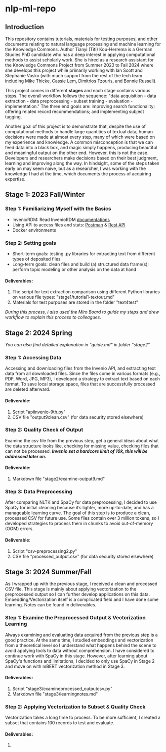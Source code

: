 # nlp-ml-repo
## Introduction
This repository contains tutorials, materials for testing purposes, and other documents relating to natural language processing and machine learning for the Knowledge Commons. Author Tianyi (Titi) Kou-Herrema is a German Studies PhD candidate who has a deep interest in applying computational methods to assist scholarly work. She is hired as a research assistant for the Knowledge Commons Project from Summer 2023 to Fall 2024 where she develops this project while primarily working with Ian Scott and Stephanie Vasko (with much support from the rest of the tech team including Mike Thicke, Cassie Lem, Dimitrios Tzouris, and Bonnie Russell).

This project comes in different **stages** and each stage contains various steps. The overall workflow follows the sequence: "data acquisition - data extraction - data preprocessing - subset training - evaluation - implementation." The three end goals are: improving search functionality; offering related record recommendations; and implementing subject tagging.

Another goal of this project is to demonstrate that, despite the use of computational methods to handle large quantities of textual data, human decisions were made at almost every step, many of which were based on my experience and knowledge. A common misconception is that we can feed data into a black box, and magic simply happens, producing beautiful and meaningful output on the other end. However, this is not the case. Developers and researchers make decisions based on their best judgment, learning and improving along the way. In hindsight, some of the steps taken early on may seem naive, but as a researcher, I was working with the knowledge I had at the time, which documents the process of acquiring expertise.

## Stage 1: 2023 Fall/Winter

### Step 1: Familiarizing Myself with the Basics
- InvenioRDM: Read InvenioRDM [documentations](https://inveniordm.docs.cern.ch/)
- Using API to access files and stats: [Postman](https://www.postman.com/) & [Rest API](https://inveniordm.docs.cern.ch/reference/rest_api_index/)
- Docker environments

### Step 2: Setting goals
- Short-term goals: testing .py libraries for extracting text from different types of deposited files
- Long-term goals: clean files and build (a) structured data frame(s); perform topic modeling or other analysis on the data at hand
  
#### Deliverables:
1. The script for text extraction comparison using different Python libraries on various file types: "stage1/tutorial1-textout.md"
2. Materials for test purposes are stored in the folder "text4test"

*During this process, I also used the Miro Board to guide my steps and drew workflow to explain this process to colleagues.*

## Stage 2: 2024 Spring
*You can also find detailed explanation in "guide.md" in folder "stage2"*

### Step 1: Accessing Data
Accessing and downloading files from the Invenio API, and extracting text data from all downloaded files. Since the files come in various formats (e.g., PDF, Word, JPG, MP3), I developed a strategy to extract text based on each format. To save local storage space, files that are successfully processed are deleted afterward.

#### Deliverable:
1. Script "apiinvenio-9th.py"
2. CSV file "output9clean.csv" (for data security stored elsewhere)

### Step 2: Quality Check of Output
Examine the csv file from the previous step, get a general ideas about what the data structure looks like, checking for missing value, checking files that can not be processed.
***Invenio set a hardcore limit of 10k, this will be addressed later on.***

#### Deliverable:
1. Markdown file "stage2/examine-output9.md"

### Step 3: Data Preprocessing
After comparing NLTK and SpaCy for data preprocessing, I decided to use SpaCy for initial cleaning because it’s lighter, more up-to-date, and has a manageable learning curve. The goal of this step is to produce a clean, processed CSV for future use. Some files contain over 3 million tokens, so I developed strategies to process them in chunks to avoid out-of-memory (OOM) errors.

#### Deliverable:
1. Script "csv-preprocessing2.py"
2. CSV file "processed_output.csv" (for data security stored elsewhere)

## Stage 3: 2024 Summer/Fall
As I wrapped up with the previous stage, I received a clean and processed CSV file. This stage is mainly about applying vectorization to the preprocessed output so I can further develop applications on this data. Embedding/Vectorization itself is a complicated field and I have done some learning. Notes can be found in deliverables.

### Step 1: Examine the Preprocessed Output & Vectorization Learning
Always examining and evaluating data acquired from the previous step is a good practice.
At the same time, I studied embeddings and vectorization from a theoretical level so I understand what happens behind the scene to avoid applying tools to data without comprehension. I have considered to continue work with SpaCy in this stage. However, after learning about SpaCy's functions and limitations, I decided to only use SpaCy in Stage 2 and move on with mBERT vectorization method in Stage 3.

#### Deliverables:
1. Script "stage3/examineprocessed_outputcsv.py"
2. Markdown file "stage3/learningnotes.md"

### Step 2: Applying Vectorization to Subset & Quality Check
Vectorization takes a long time to process. To be more sufficient, I created a subset that contains 100 records to test and evaluate.

#### Deliverables:
1. 
